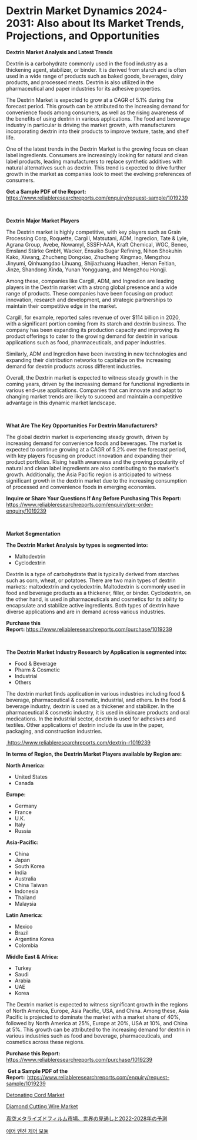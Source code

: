 <p><h1>Dextrin Market Dynamics 2024-2031: Also about Its Market Trends, Projections, and Opportunities</h1></p><p><strong>Dextrin Market Analysis and Latest Trends</strong></p>
<p><p>Dextrin is a carbohydrate commonly used in the food industry as a thickening agent, stabilizer, or binder. It is derived from starch and is often used in a wide range of products such as baked goods, beverages, dairy products, and processed meats. Dextrin is also utilized in the pharmaceutical and paper industries for its adhesive properties.</p><p>The Dextrin Market is expected to grow at a CAGR of 5.1% during the forecast period. This growth can be attributed to the increasing demand for convenience foods among consumers, as well as the rising awareness of the benefits of using dextrin in various applications. The food and beverage industry in particular is driving the market growth, with manufacturers incorporating dextrin into their products to improve texture, taste, and shelf life.</p><p>One of the latest trends in the Dextrin Market is the growing focus on clean label ingredients. Consumers are increasingly looking for natural and clean label products, leading manufacturers to replace synthetic additives with natural alternatives such as dextrin. This trend is expected to drive further growth in the market as companies look to meet the evolving preferences of consumers.</p></p>
<p><strong>Get a Sample PDF of the Report:&nbsp;</strong> <a href="https://www.reliableresearchreports.com/enquiry/request-sample/1019239">https://www.reliableresearchreports.com/enquiry/request-sample/1019239</a></p>
<p>&nbsp;</p>
<p><strong>Dextrin Major Market Players</strong></p>
<p><p>The Dextrin market is highly competitive, with key players such as Grain Processing Corp, Roquette, Cargill, Matsutani, ADM, Ingredion, Tate & Lyle, Agrana Group, Avebe, Nowamyl, SSSFI-AAA, Kraft Chemical, WGC, Beneo, Emsland Stärke GmbH, Wacker, Ensuiko Sugar Refining, Nihon Shokuhin Kako, Xiwang, Zhucheng Dongxiao, Zhucheng Xingmao, Mengzhou Jinyumi, Qinhuangdao Lihuang, Shijiazhuang Huachen, Henan Feitian, Jinze, Shandong Xinda, Yunan Yongguang, and Mengzhou Hongji.</p><p>Among these, companies like Cargill, ADM, and Ingredion are leading players in the Dextrin market with a strong global presence and a wide range of products. These companies have been focusing on product innovation, research and development, and strategic partnerships to maintain their competitive edge in the market.</p><p>Cargill, for example, reported sales revenue of over $114 billion in 2020, with a significant portion coming from its starch and dextrin business. The company has been expanding its production capacity and improving its product offerings to cater to the growing demand for dextrin in various applications such as food, pharmaceuticals, and paper industries.</p><p>Similarly, ADM and Ingredion have been investing in new technologies and expanding their distribution networks to capitalize on the increasing demand for dextrin products across different industries.</p><p>Overall, the Dextrin market is expected to witness steady growth in the coming years, driven by the increasing demand for functional ingredients in various end-use applications. Companies that can innovate and adapt to changing market trends are likely to succeed and maintain a competitive advantage in this dynamic market landscape.</p></p>
<p>&nbsp;</p>
<p><strong>What Are The Key Opportunities For Dextrin Manufacturers?</strong></p>
<p><p>The global dextrin market is experiencing steady growth, driven by increasing demand for convenience foods and beverages. The market is expected to continue growing at a CAGR of 5.2% over the forecast period, with key players focusing on product innovation and expanding their product portfolios. Rising health awareness and the growing popularity of natural and clean label ingredients are also contributing to the market's growth. Additionally, the Asia Pacific region is anticipated to witness significant growth in the dextrin market due to the increasing consumption of processed and convenience foods in emerging economies.</p></p>
<p><strong>Inquire or Share Your Questions If Any Before Purchasing This Report:</strong> <a href="https://www.reliableresearchreports.com/enquiry/pre-order-enquiry/1019239">https://www.reliableresearchreports.com/enquiry/pre-order-enquiry/1019239</a></p>
<p>&nbsp;</p>
<p><strong>Market Segmentation</strong></p>
<p><strong>The Dextrin Market Analysis by types is segmented into:</strong></p>
<p><ul><li>Maltodextrin</li><li>Cyclodextrin</li></ul></p>
<p><p>Dextrin is a type of carbohydrate that is typically derived from starches such as corn, wheat, or potatoes. There are two main types of dextrin markets: maltodextrin and cyclodextrin. Maltodextrin is commonly used in food and beverage products as a thickener, filler, or binder. Cyclodextrin, on the other hand, is used in pharmaceuticals and cosmetics for its ability to encapsulate and stabilize active ingredients. Both types of dextrin have diverse applications and are in demand across various industries.</p></p>
<p><strong>Purchase this Report:&nbsp;</strong><a href="https://www.reliableresearchreports.com/purchase/1019239">https://www.reliableresearchreports.com/purchase/1019239</a></p>
<p>&nbsp;</p>
<p><strong>The Dextrin Market Industry Research by Application is segmented into:</strong></p>
<p><ul><li>Food & Beverage</li><li>Pharm & Cosmetic</li><li>Industrial</li><li>Others</li></ul></p>
<p><p>The dextrin market finds application in various industries including food & beverage, pharmaceutical & cosmetic, industrial, and others. In the food & beverage industry, dextrin is used as a thickener and stabilizer. In the pharmaceutical & cosmetic industry, it is used in skincare products and oral medications. In the industrial sector, dextrin is used for adhesives and textiles. Other applications of dextrin include its use in the paper, packaging, and construction industries.</p></p>
<p><a href="https://www.reliableresearchreports.com/dextrin-r1019239">&nbsp;https://www.reliableresearchreports.com/dextrin-r1019239</a></p>
<p><strong>In terms of Region, the Dextrin Market Players available by Region are:</strong></p>
<p>
    <p> <strong> North America: </strong>
        <ul>
            <li>United States</li>
            <li>Canada</li>
        </ul>
        </p> 
    <p> <strong> Europe: </strong>
        <ul>
            <li>Germany</li>
            <li>France</li>
            <li>U.K.</li>
            <li>Italy</li>
            <li>Russia</li>
        </ul>
        </p> 
    <p> <strong> Asia-Pacific: </strong>
        <ul>
            <li>China</li>
            <li>Japan</li>
            <li>South Korea</li>
            <li>India</li>
            <li>Australia</li>
            <li>China Taiwan</li>
            <li>Indonesia</li>
            <li>Thailand</li>
            <li>Malaysia</li>
        </ul>
        </p> 
    <p> <strong> Latin America: </strong>
        <ul>
            <li>Mexico</li>
            <li>Brazil</li>
            <li>Argentina Korea</li>
            <li>Colombia</li>
        </ul>
        </p> 
    <p> <strong> Middle East & Africa: </strong>
        <ul>
            <li>Turkey</li>
            <li>Saudi</li>
            <li>Arabia</li>
            <li>UAE</li>
            <li>Korea</li>
        </ul>
    </p>
    </p>
<p><p>The Dextrin market is expected to witness significant growth in the regions of North America, Europe, Asia Pacific, USA, and China. Among these, Asia Pacific is projected to dominate the market with a market share of 40%, followed by North America at 25%, Europe at 20%, USA at 10%, and China at 5%. This growth can be attributed to the increasing demand for dextrin in various industries such as food and beverage, pharmaceuticals, and cosmetics across these regions.</p></p>
<p><strong>Purchase this Report: </strong><a href="https://www.reliableresearchreports.com/purchase/1019239">https://www.reliableresearchreports.com/purchase/1019239</a></p>
<p>&nbsp;<strong>Get a Sample PDF of the Report:&nbsp;&nbsp;</strong><a href="https://www.reliableresearchreports.com/enquiry/request-sample/1019239">https://www.reliableresearchreports.com/enquiry/request-sample/1019239</a></p>
<p><strong></strong></p>
<p><p><a href="https://github.com/khayangel/Market-Research-Report-List-3/blob/main/detonating-cord-market.md">Detonating Cord Market</a></p><p><a href="https://github.com/brentleyjimmiealvaradoz4l1rea/Market-Research-Report-List-3/blob/main/diamond-cutting-wire-market.md">Diamond Cutting Wire Market</a></p><p><a href="https://github.com/AaronVargas43/Market-Research-Report-List-2/blob/main/1806579130680.md">真空メタライズドフィルム市場、世界の見通しと2022-2028年の予測</a></p><p><a href="https://github.com/berlianaparadilla48/Market-Research-Report-List-1/blob/main/4764046119026.md">에어 엔진 제어 모듈</a></p></p>